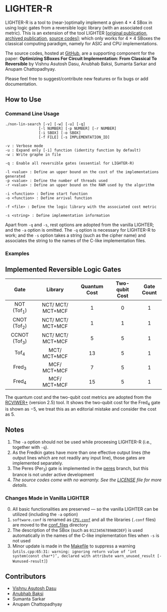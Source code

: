 
# LIGHTER-R #
LIGHTER-R is a tool to (near-)optimally implement a given 4 × 4 SBox in using logic gates from a reversible logic library (with an associated cost metric). This is an extension of the tool LIGHTER [[original publication](https://tosc.iacr.org/index.php/ToSC/article/view/806), [archived publication](https://eprint.iacr.org/2017/101), [source codes](http://jeremy.jean.free.fr/pub/fse2018_layer_implementations.tar.gz)]; which only works for 4 × 4 SBoxes the classical computing paradigm, namely for ASIC and CPU implementations. 

The source codes, hosted at [GitHub](https://github.com/vdasu/lighter-r), are a supporting component for the paper:
**Optimizing SBoxes For Circuit Implementation: From Classical To Reversible**
by Vishnu Asutosh Dasu, Anubhab Baksi, Sumanta Sarkar and Anupam Chattopadhyay.

Please feel free to suggest/contribute new features or fix bugs or add documentation.

## How to Use ##

### Command Line Usage ###
    ./non-lin-search [-v] [-w] [-u] [-q]
                   [-l NUMBER] [-p NUMBER] [-r NUMBER]
                   [-i SBOX] [-o SBOX]
                   [-f FILE] [-s IMPLEMENTATION_ID]

    -v : Verbose mode
    -u : Expand only [-i] function (identity function by default)
    -w : Write graphe in file
    
    -q : Enable all reversible gates (essential for LIGHTER-R)

    -l <value> : Define an upper bound on the cost of the implementations generated
    -p <value> : Define the number of threads used
    -r <value> : Define an upper bound on the RAM used by the algorithm

    -i <function> : Define start function
    -o <function> : Define arrival function

    -f <file> : Define the logic library with the associated cost metric

    -s <string> : Define implementation information

Apart from `-q` and `-s`, rest options are adopted from the vanilla LIGHTER; and the `-a` option is omitted. The `-q` option is necessary for LIGHTER-R to work; and the `-s` option takes a string (such as the cipher name) and associates the string to the names of the C-like implementation files.

### Examples ###

## Implemented Reversible Logic Gates ##

|            Gate            |      Library      |Quantum Cost | Two-qubit Cost  | Gate Count |
|:--------------------------:|:-----------------:|:-----------:|:---------------:|:----------:|
|   NOT (Tof<sub>1</sub>)    | NCT/ MCT/ MCT+MCF |      1      |         0       |     1      |
|   CNOT  (Tof<sub>2</sub>)  | NCT/ MCT/ MCT+MCF |      1      |         1       |     1      |
|  CCNOT (Tof<sub>3</sub>)   | NCT/ MCT/ MCT+MCF |      5      |         5       |     1      |
|      Tof<sub>4</sub>       |    MCT/ MCT+MCF   |      13     |         5       |     1      |
|     Fred<sub>3</sub>       |    MCF/ MCT+MCF   |      7      |         5       |     1      |
|     Fred<sub>4</sub>       |    MCF/ MCT+MCF   |      15     |         5       |     1      |

The quantum cost and the two-qubit cost metrics are adopted from the [RCVIWER+](https://ceit.aut.ac.ir/QDA/RCV.htm) (version 2.5) tool. It shows the two-qubit cost for the Fred<sub>4</sub> gate is shown as −5, we treat this as an editorial mistake and consider the cost as 5.

## Notes ##
1. The `-a` option should not be used while proceesing LIGHTER-R (i.e., together with `-q`). 
2. As the Fredkin gates have more than one effective output lines (the output lines which are not readily any input line), those gates are implemented separately.
3. The Peres (Per<sub>3</sub>) gate is implemented in the [peres](https://github.com/vdasu/lighter-r/tree/peres) branch, but this brance is not under active development
4. *The source codes come with no warranty. See the [LICENSE](./LICENSE) file for more details.*


### Changes Made in Vanilla LIGHTER ###

0. All basic functionalities are preserved — so the vanilla LIGHTER can be utilized (including the `-a` option)
1. `software.conf` is renamed as [`CPU.conf`](./conf_files/CPU.conf) and all the libraries (`.conf` files) are moved to the [conf_files](./conf_files) directory
2. The description of the SBox (such as `0123456789ABCDEF`) is used automatically in the names of the C-like implementation files when `-s` is not used
3. Minor update is made in the [Makefile](./Makefile) to suppress a warning (`utils.cpp:65:31: warning: ignoring return value of ‘int system(const char*)’, declared with attribute warn_unused_result [-Wunused-result]`)

## Contributors ##
* [Vishnu Asutosh Dasu](mailto:vishnu.asutosh@learner.manipal.edu)
* [Anubhab Baksi](mailto:anubhab001@e.ntu.edu.sg)
* Sumanta Sarkar
* Anupam Chattopadhyay
